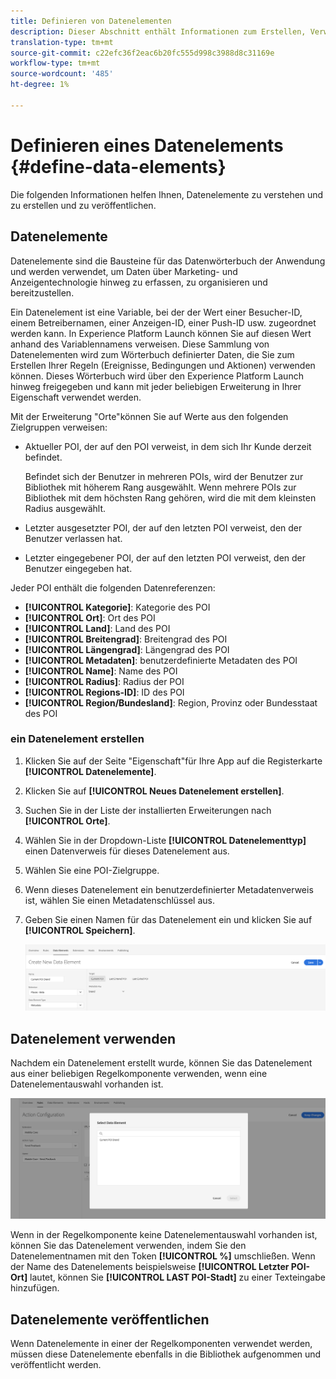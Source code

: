 ```yaml
---
title: Definieren von Datenelementen
description: Dieser Abschnitt enthält Informationen zum Erstellen, Verwenden und Veröffentlichen von Datenelementen in Experience Platform Launch für Orte.
translation-type: tm+mt
source-git-commit: c22efc36f2eac6b20fc555d998c3988d8c31169e
workflow-type: tm+mt
source-wordcount: '485'
ht-degree: 1%

---
```



# Definieren eines Datenelements {#define-data-elements}

Die folgenden Informationen helfen Ihnen, Datenelemente zu verstehen und zu erstellen und zu veröffentlichen.

## Datenelemente

Datenelemente sind die Bausteine für das Datenwörterbuch der Anwendung und werden verwendet, um Daten über Marketing- und Anzeigentechnologie hinweg zu erfassen, zu organisieren und bereitzustellen.

Ein Datenelement ist eine Variable, bei der der Wert einer Besucher-ID, einem Betreibernamen, einer Anzeigen-ID, einer Push-ID usw. zugeordnet werden kann. In Experience Platform Launch können Sie auf diesen Wert anhand des Variablennamens verweisen. Diese Sammlung von Datenelementen wird zum Wörterbuch definierter Daten, die Sie zum Erstellen Ihrer Regeln (Ereignisse, Bedingungen und Aktionen) verwenden können. Dieses Wörterbuch wird über den Experience Platform Launch hinweg freigegeben und kann mit jeder beliebigen Erweiterung in Ihrer Eigenschaft verwendet werden.

Mit der Erweiterung &quot;Orte&quot;können Sie auf Werte aus den folgenden Zielgruppen verweisen:

* Aktueller POI, der auf den POI verweist, in dem sich Ihr Kunde derzeit befindet.

   Befindet sich der Benutzer in mehreren POIs, wird der Benutzer zur Bibliothek mit höherem Rang ausgewählt. Wenn mehrere POIs zur Bibliothek mit dem höchsten Rang gehören, wird die mit dem kleinsten Radius ausgewählt.
* Letzter ausgesetzter POI, der auf den letzten POI verweist, den der Benutzer verlassen hat.
* Letzter eingegebener POI, der auf den letzten POI verweist, den der Benutzer eingegeben hat.

Jeder POI enthält die folgenden Datenreferenzen:

* **[!UICONTROL Kategorie]**: Kategorie des POI
* **[!UICONTROL Ort]**: Ort des POI
* **[!UICONTROL Land]**: Land des POI
* **[!UICONTROL Breitengrad]**: Breitengrad des POI
* **[!UICONTROL Längengrad]**: Längengrad des POI
* **[!UICONTROL Metadaten]**: benutzerdefinierte Metadaten des POI
* **[!UICONTROL Name]**: Name des POI
* **[!UICONTROL Radius]**: Radius der POI
* **[!UICONTROL Regions-ID]**: ID des POI
* **[!UICONTROL Region/Bundesland]**: Region, Provinz oder Bundesstaat des POI

### ein Datenelement erstellen

1. Klicken Sie auf der Seite &quot;Eigenschaft&quot;für Ihre App auf die Registerkarte **[!UICONTROL Datenelemente]**.

1. Klicken Sie auf **[!UICONTROL Neues Datenelement erstellen]**.

1. Suchen Sie in der Liste der installierten Erweiterungen nach **[!UICONTROL Orte]**.

1. Wählen Sie in der Dropdown-Liste **[!UICONTROL Datenelementtyp]** einen Datenverweis für dieses Datenelement aus.

1. Wählen Sie eine POI-Zielgruppe.

1. Wenn dieses Datenelement ein benutzerdefinierter Metadatenverweis ist, wählen Sie einen Metadatenschlüssel aus.

1. Geben Sie einen Namen für das Datenelement ein und klicken Sie auf **[!UICONTROL Speichern]**.

   ![Datenelement erstellen](/help/assets/create-de-7-v3.png)


## Datenelement verwenden

Nachdem ein Datenelement erstellt wurde, können Sie das Datenelement aus einer beliebigen Regelkomponente verwenden, wenn eine Datenelementauswahl vorhanden ist.

![Datenelement verwenden](/help/assets/use-de-v2.png)

Wenn in der Regelkomponente keine Datenelementauswahl vorhanden ist, können Sie das Datenelement verwenden, indem Sie den Datenelementnamen mit den Token **[!UICONTROL %]** umschließen.
Wenn der Name des Datenelements beispielsweise **[!UICONTROL Letzter POI-Ort]** lautet, können Sie **[!UICONTROL LAST POI-Stadt]** zu einer Texteingabe hinzufügen.


## Datenelemente veröffentlichen

Wenn Datenelemente in einer der Regelkomponenten verwendet werden, müssen diese Datenelemente ebenfalls in die Bibliothek aufgenommen und veröffentlicht werden.
